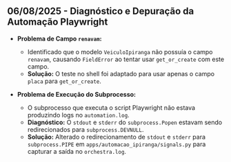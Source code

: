 ## 06/08/2025 - Diagnóstico e Depuração da Automação Playwright

- **Problema de Campo `renavam`:**
    - Identificado que o modelo `VeiculoIpiranga` não possuía o campo `renavam`, causando `FieldError` ao tentar usar `get_or_create` com este campo.
    - **Solução:** O teste no shell foi adaptado para usar apenas o campo `placa` para `get_or_create`.

- **Problema de Execução do Subprocesso:**
    - O subprocesso que executa o script Playwright não estava produzindo logs no `automation.log`.
    - **Diagnóstico:** O `stdout` e `stderr` do `subprocess.Popen` estavam sendo redirecionados para `subprocess.DEVNULL`.
    - **Solução:** Alterado o redirecionamento de `stdout` e `stderr` para `subprocess.PIPE` em `apps/automacao_ipiranga/signals.py` para capturar a saída no `orchestra.log`.
